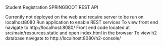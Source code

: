 Student Registration SPRINGBOOT REST API

Currently not deployed on the web and require server to be run on localhost8080
Run application to enable REST services
To view front end navigate to http://localhost:8080/
Front end code located at src/main/resources.static and open index.html in the browser
To view h2 database navigate to http://localhost:8080/h2-console/
